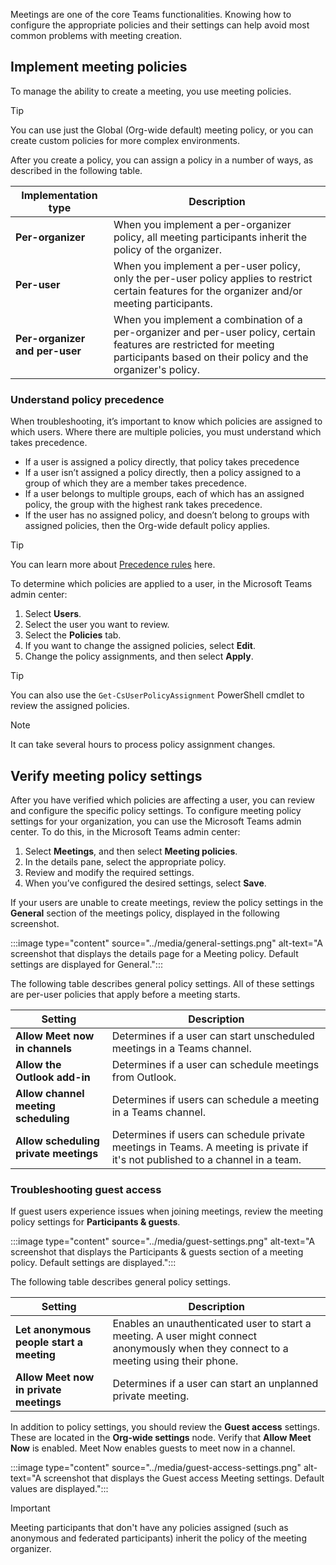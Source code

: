 Meetings are one of the core Teams functionalities. Knowing how to configure the appropriate policies and their settings can help avoid most common problems with meeting creation. 

## Implement meeting policies

To manage the ability to create a meeting, you use meeting policies. 

> [!TIP]
> You can use just the Global (Org-wide default) meeting policy, or you can create custom policies for more complex environments. 

After you create a policy, you can assign a policy in a number of ways, as described in the following table. 

| Implementation  type            | Description                                                  |
| ------------------------------- | ------------------------------------------------------------ |
| **Per-organizer**               | When you  implement a per-organizer policy, all meeting participants inherit the policy  of the organizer. |
| **Per-user**                    | When you  implement a per-user policy, only the per-user policy applies to restrict  certain features for the organizer and/or meeting participants. |
| **Per-organizer  and per-user** | When you  implement a combination of a per-organizer and per-user policy, certain  features are restricted for meeting participants based on their policy and  the organizer's policy. |

### Understand policy precedence

When troubleshooting, it’s important to know which policies are assigned to which users. Where there are multiple policies, you must understand which takes precedence. 

- If a user is assigned a policy directly, that policy takes precedence
- If a user isn’t assigned a policy directly, then a policy assigned to a group of which they are a member takes precedence.
- If a user belongs to multiple groups, each of which has an assigned policy, the group with the highest rank takes precedence.
- If the user has no assigned policy, and doesn’t belong to groups with assigned policies, then the Org-wide default policy applies. 

> [!TIP]
> You can learn more about [Precedence rules](https://docs.microsoft.com/microsoftteams/assign-policies#precedence-rules?azure-portal=true) here. 

To determine which policies are applied to a user, in the Microsoft Teams admin center:

1. Select **Users**.
2. Select the user you want to review.
3. Select the **Policies** tab. 
4. If you want to change the assigned policies, select **Edit**.
5. Change the policy assignments, and then select **Apply**.

> [!TIP]
> You can also use the `Get-CsUserPolicyAssignment` PowerShell cmdlet to review the assigned policies.


> [!NOTE]
> It can take several hours to process policy assignment changes. 

## Verify meeting policy settings

After you have verified which policies are affecting a user, you can review and configure the specific policy settings. To configure meeting policy settings for your organization, you can use the Microsoft Teams admin center. To do this, in the Microsoft Teams admin center:

1. Select **Meetings**, and then select **Meeting policies**. 
2. In the details pane, select the appropriate policy. 
3. Review and modify the required settings. 
4. When you’ve configured the desired settings, select **Save**.  

If your users are unable to create meetings, review the policy settings in the **General** section of the meetings policy, displayed in the following screenshot.

:::image type="content" source="../media/general-settings.png" alt-text="A screenshot that displays the details page for a Meeting policy. Default settings are displayed for General.":::


The following table describes general policy settings. All of these settings are per-user policies that apply before a meeting starts.

| Setting                                | Description                                                  |
| -------------------------------------- | ------------------------------------------------------------ |
| **Allow Meet  now in channels**        | Determines if  a user can start unscheduled meetings in a Teams channel. |
| **Allow the  Outlook add-in**          | Determines if  a user can schedule meetings from Outlook.    |
| **Allow  channel meeting scheduling**  | Determines if  users can schedule a meeting in a Teams channel. |
| **Allow  scheduling private meetings** | Determines if  users can schedule private meetings in Teams. A meeting is private if it's  not published to a channel in a team. |

### Troubleshooting guest access

If guest users experience issues when joining meetings, review the meeting policy settings for **Participants & guests**. 

:::image type="content" source="../media/guest-settings.png" alt-text="A screenshot that displays the Participants & guests section of a meeting policy. Default settings are displayed.":::

The following table describes general policy settings. 

| Setting                                  | Description                                                  |
| ---------------------------------------- | ------------------------------------------------------------ |
| **Let anonymous people start a meeting** | Enables an unauthenticated user to start a  meeting. A user might connect anonymously when they connect to a meeting  using their phone. |
| **Allow Meet  now in private meetings**  | Determines if  a user can start an unplanned private meeting. |

In addition to policy settings, you should review the **Guest access** settings. These are located in the **Org-wide settings** node. Verify that **Allow Meet Now** is enabled. Meet Now enables guests to meet now in a channel.

:::image type="content" source="../media/guest-access-settings.png" alt-text="A screenshot that displays the Guest access Meeting settings. Default values are displayed.":::

 

 

 

> [!IMPORTANT]
> Meeting participants that don't have any policies assigned (such as anonymous and federated participants) inherit the policy of the meeting organizer.